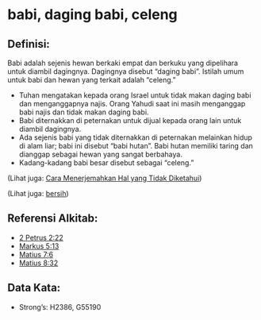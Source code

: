 # babi, daging babi, celeng

## Definisi:

Babi adalah sejenis hewan berkaki empat dan berkuku yang dipelihara untuk diambil dagingnya. Dagingnya disebut “daging babi”. Istilah umum untuk babi dan hewan yang terkait adalah “celeng.”

* Tuhan mengatakan kepada orang Israel untuk tidak makan daging babi dan menganggapnya najis. Orang Yahudi saat ini masih menganggap babi najis dan tidak makan daging babi.
* Babi diternakkan di peternakan untuk dijual kepada orang lain untuk diambil dagingnya.
* Ada sejenis babi yang tidak diternakkan di peternakan melainkan hidup di alam liar; babi ini disebut “babi hutan”. Babi hutan memiliki taring dan dianggap sebagai hewan yang sangat berbahaya.
* Kadang-kadang babi besar disebut sebagai “celeng.”

(Lihat juga: [Cara Menerjemahkan Hal yang Tidak Diketahui](rc://en/ta/man/translate/translate-unknown))

(Lihat juga: [bersih](../kt/clean.md))

## Referensi Alkitab:

* [2 Petrus 2:22](rc://en/tn/help/2pe/02/22)
* [Markus 5:13](rc://en/tn/help/mrk/05/13)
* [Matius 7:6](rc://en/tn/help/mat/07/6)
* [Matius 8:32](rc://en/tn/help/mat/08/32)

## Data Kata:

* Strong’s: H2386, G55190
